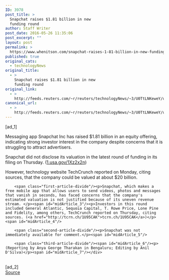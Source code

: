 ```yaml
---
ID: 3978
post_title: >
  Snapchat raises $1.81 billion in new
  funding round
author: Staff Writer
post_date: 2016-05-26 11:35:06
post_excerpt: ""
layout: post
permalink: >
  https://www.whenitson.com/snapchat-raises-1-81-billion-in-new-funding-round/
published: true
original_cats:
  - technologyNews
original_title:
  - >
    Snapchat raises $1.81 billion in new
    funding round
original_link:
  - >
    http://feeds.reuters.com/~r/reuters/technologyNews/~3/U0TtLNKeweY/us-snapchat-funding-idUSKCN0YH13Z
canonical_url:
  - >
    http://feeds.reuters.com/~r/reuters/technologyNews/~3/U0TtLNKeweY/us-snapchat-funding-idUSKCN0YH13Z
---
```

 [ad_1]
<br><div id="articleText">
<span id="midArticle_start"/>

<span class="focusParagraph" readability="4"><p><span class="articleLocatio&lt;/span&gt;n">Messaging app Snapchat Inc has raised $1.81 billion in an equity offering, indicating strong investor interest in the company despite concerns that it is struggling to attract advertisers.</span></p></span><span id="midArticle_0"/><p>Snapchat did not disclose its valuation in the latest round of funding in its filing on Thursday. (<a href="http://1.usa.gov/1Xz2x2n">1.usa.gov/1Xz2x2n</a>)</p><span id="midArticle_1"/><p>However, technology website TechCrunch reported on Monday, citing sources, that the company could be valued at about $20 billion.         </p><span id="midArticle_2"/>
        
        <span class="first-article-divide"/><p>Snapchat, which makes a free mobile app that allows users to send videos, photos and messages that vanish in seconds, has faced concerns that the company's estimated valuation is not justified because of its uneven revenue stream. </p><span id="midArticle_3"/><p>Investors in this round included General Atlantic, Sequoia Capital, T. Rowe Price, Lone Pine and Fidelity, among others, TechCrunch reported on Thursday, citing sources. (<a href="http://tcrn.ch/1U95CAK">tcrn.ch/1U95CAK</a>)</p><span id="midArticle_4"/>
        
        <span class="second-article-divide"/><p>Snapchat was not immediately available for comment.</p><span id="midArticle_5"/>
        
        <span class="third-article-divide"/><span id="midArticle_6"/><p> (Reporting by Anya George Tharakan in Bengaluru; Editing by Anil D'Silva)</p><span id="midArticle_7"/></div>
<br>[ad_2]
<br><a href="http://feeds.reuters.com/~r/reuters/technologyNews/~3/U0TtLNKeweY/us-snapchat-funding-idUSKCN0YH13Z">Source </a>